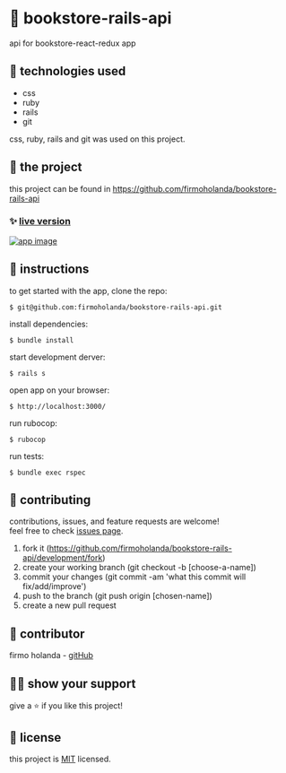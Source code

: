 # 📃 bookstore-rails-api

api for bookstore-react-redux app


## 📡 technologies used

-	css
-	ruby
-	rails
- git

css, ruby, rails and git was used on this project.



## 🚀 the project

this project can be found in https://github.com/firmoholanda/bookstore-rails-api


### ✨ [live version]()

<a href="" target="_blank">
    <img alt="app image" src=""/>
</a>



## 🔨 instructions

to get started with the app, clone the repo:
```
$ git@github.com:firmoholanda/bookstore-rails-api.git
```

install dependencies:
```
$ bundle install
```

start development derver:
```
$ rails s
```

open app on your browser:
```
$ http://localhost:3000/
```

run rubocop:
```
$ rubocop
```

run tests:
```
$ bundle exec rspec
```


## 🤝 contributing

contributions, issues, and feature requests are welcome!<br/>feel free to check [issues page](hhttps://github.com/firmoholanda/bookstore-rails-api/development/issues).

1. fork it (https://github.com/firmoholanda/bookstore-rails-api/development/fork)
2. create your working branch (git checkout -b [choose-a-name])
3. commit your changes (git commit -am 'what this commit will fix/add/improve')
4. push to the branch (git push origin [chosen-name])
5. create a new pull request



## 🤖 contributor

firmo holanda - [gitHub](https://github.com/firmoholanda)



## 🙋‍♂ show your support

give a ⭐️ if you like this project!



## 📝 license

this project is [MIT](https://github.com/firmoholanda/bookstore-rails-api/development/license.txt) licensed.
